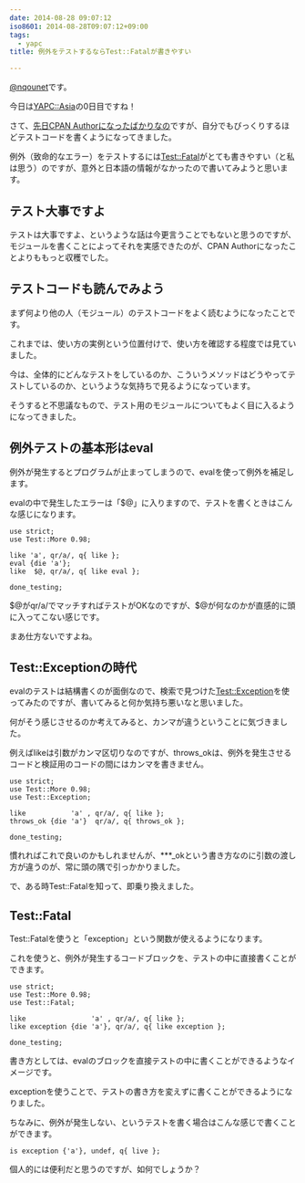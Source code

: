 ```yaml
---
date: 2014-08-28 09:07:12
iso8601: 2014-08-28T09:07:12+09:00
tags:
  - yapc
title: 例外をテストするならTest::Fatalが書きやすい

---
```


<p><a href="https://twitter.com/nqounet">@nqounet</a>です。</p>

<p>今日は<a href="http://yapcasia.org/2014/">YAPC::Asia</a>の0日目ですね！</p>

<p>さて、<a href="https://www.nqou.net/2014/08/14/122638" title="CPAN Authorになりました">先日CPAN Authorになったばかりなの</a>ですが、自分でもびっくりするほどテストコードを書くようになってきました。</p>

<p>例外（致命的なエラー）をテストするには<a href="https://metacpan.org/pod/Test::Fatal">Test::Fatal</a>がとても書きやすい（と私は思う）のですが、意外と日本語の情報がなかったので書いてみようと思います。</p>



<h2>テスト大事ですよ</h2>

<p>テストは大事ですよ、というような話は今更言うことでもないと思うのですが、モジュールを書くことによってそれを実感できたのが、CPAN Authorになったことよりももっと収穫でした。</p>

<h2>テストコードも読んでみよう</h2>

<p>まず何より他の人（モジュール）のテストコードをよく読むようになったことです。</p>

<p>これまでは、使い方の実例という位置付けで、使い方を確認する程度では見ていました。</p>

<p>今は、全体的にどんなテストをしているのか、こういうメソッドはどうやってテストしているのか、というような気持ちで見るようになっています。</p>

<p>そうすると不思議なもので、テスト用のモジュールについてもよく目に入るようになってきました。</p>

<h2>例外テストの基本形はeval</h2>

<p>例外が発生するとプログラムが止まってしまうので、evalを使って例外を補足します。</p>

<p>evalの中で発生したエラーは「$@」に入りますので、テストを書くときはこんな感じになります。</p>

```
use strict;
use Test::More 0.98;

like 'a', qr/a/, q{ like };
eval {die 'a'};
like  $@, qr/a/, q{ like eval };

done_testing;
```

<p>$@がqr/a/でマッチすればテストがOKなのですが、$@が何なのかが直感的に頭に入ってこない感じです。</p>

<p>まあ仕方ないですよね。</p>

<h2>Test::Exceptionの時代</h2>

<p>evalのテストは結構書くのが面倒なので、検索で見つけた<a href="https://metacpan.org/pod/Test::Exception">Test::Exception</a>を使ってみたのですが、書いてみると何か気持ち悪いなと思いました。</p>

<p>何がそう感じさせるのか考えてみると、カンマが違うということに気づきました。</p>

<p>例えばlikeは引数がカンマ区切りなのですが、throws_okは、例外を発生させるコードと検証用のコードの間にはカンマを書きません。</p>

```
use strict;
use Test::More 0.98;
use Test::Exception;

like           'a' , qr/a/, q{ like };
throws_ok {die 'a'}  qr/a/, q{ throws_ok };

done_testing;
```

<p>慣れればこれで良いのかもしれませんが、***_okという書き方なのに引数の渡し方が違うのが、常に頭の隅で引っかかりました。</p>

<p>で、ある時Test::Fatalを知って、即乗り換えました。</p>

<h2>Test::Fatal</h2>

<p>Test::Fatalを使うと「exception」という関数が使えるようになります。</p>

<p>これを使うと、例外が発生するコードブロックを、テストの中に直接書くことができます。</p>

```
use strict;
use Test::More 0.98;
use Test::Fatal;

like                'a' , qr/a/, q{ like };
like exception {die 'a'}, qr/a/, q{ like exception };

done_testing;
```

<p>書き方としては、evalのブロックを直接テストの中に書くことができるようなイメージです。</p>

<p>exceptionを使うことで、テストの書き方を変えずに書くことができるようになりました。</p>

<p>ちなみに、例外が発生しない、というテストを書く場合はこんな感じで書くことができます。</p>

```
is exception {'a'}, undef, q{ live };
```

<p>個人的には便利だと思うのですが、如何でしょうか？</p>
    	